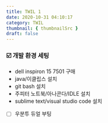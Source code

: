 ```yaml
---
title: TWIL 1
date: 2020-10-31 04:10:17
category: TWIL
thumbnail: { thumbnailSrc }
draft: false
---
```


### ☑️ 개발 환경 세팅

- dell inspiron 15 7501 구매
- java/이클립스 설치
- git bash 설치
- 주피터 노트북/아나콘다/IDLE 설치
- sublime text/visual studio code 설치
- [ ]  우분투 듀얼 부팅
